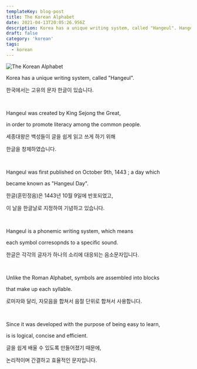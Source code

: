 ```yaml
---
templateKey: blog-post
title: The Korean Alphabet
date: 2021-04-13T20:05:26.956Z
description: Korea has a unique writing system, called "Hangeul". Hangeul was created by King Sejong the Great, in order to promote literacy among the common people. Hangeul was first published on October 9th, 1443 ; a day which became known as "Hangeul Day". Hangeul is a phonemic writing system, which means each symbol corresopnds to a specific sound. Unlike the Roman Alphabet, symbols are assembled into blocks that make up each syllable. Since it was developed with the purpose of being easy to learn, is is logical, concise and efficient.
draft: false
category: 'korean'
tags:
  - korean
---
```


![The Korean Alphabet](/assets/the-korean-alphabet.jpg 'The Korean Alphabet')

Korea has a unique writing system, called "Hangeul".

한국에서는 고유의 문자 한글이 있습니다.

​

Hangeul was created by King Sejong the Great,

in order to promote literacy among the common people.

세종대왕은 백성들이 글을 쉽게 읽고 쓰게 하기 위해

한글을 창제하였습니다.

​

Hangeul was first published on October 9th, 1443 ; a day which

became known as "Hangeul Day".

한글(훈민정음)은 1443년 10월 9일에 반포되었고,

이 날을 한글날로 지정하여 기념하고 있습니다.

​

Hangeul is a phonemic writing system, which means

each symbol corresopnds to a specific sound.

한글은 각각의 글자가 하나의 소리에 대응되는 음소문자입니다.

​

Unlike the Roman Alphabet, symbols are assembled into blocks

that make up each syllable.

로마자와 달리, 자모음을 합쳐서 음절 단위로 합쳐서 사용합니다.

​

Since it was developed with the purpose of being easy to learn,

is is logical, concise and efficient.

글을 쉽게 배울 수 있도록 만들어졌기 때문에,

논리적이며 간결하고 효율적인 문자입니다.
